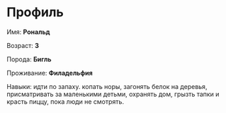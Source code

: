# Профиль

Имя: **Рональд**

Возраст: **3**

Порода: **Бигль**

Проживание: **Филадельфия**

Навыки: идти по запаху. копать норы, загонять белок на деревья, присматривать за маленькими детьми, охранять дом, грызть тапки и красть пиццу, пока люди не смотрять.